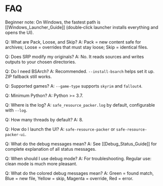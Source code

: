 # FAQ

Beginner note: On Windows, the fastest path is [[Windows_Launcher_Guide]] (double‑click launcher installs everything and opens the UI).

Q: What are Pack, Loose, and Skip?
A: Pack = new content safe for archives; Loose = overrides that must stay loose; Skip = identical files.

Q: Does SRP modify my originals?
A: No. It reads sources and writes outputs to your chosen directories.

Q: Do I need BSArch?
A: Recommended. `--install-bsarch` helps set it up. ZIP fallback still works.

Q: Supported games?
A: `--game-type` supports `skyrim` and `fallout4`.

Q: Minimum Python?
A: Python >= 3.7.

Q: Where is the log?
A: `safe_resource_packer.log` by default, configurable with `--log`.

Q: How many threads by default?
A: 8.

Q: How do I launch the UI?
A: `safe-resource-packer` or `safe-resource-packer-ui`.

Q: What do the debug messages mean?
A: See [[Debug_Status_Guide]] for complete explanation of all status messages.

Q: When should I use debug mode?
A: For troubleshooting. Regular use: clean mode is much more pleasant.

Q: What do the colored debug messages mean?
A: Green = found match, Blue = new file, Yellow = skip, Magenta = override, Red = error.
